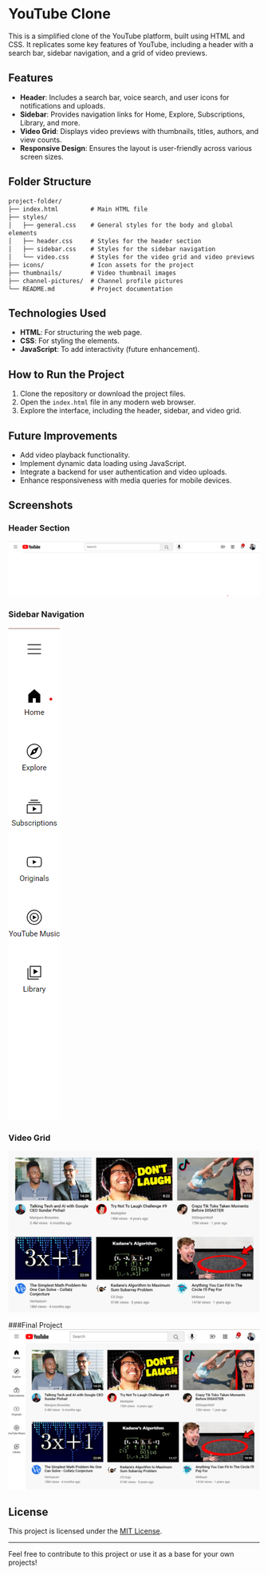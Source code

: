 # YouTube Clone

This is a simplified clone of the YouTube platform, built using HTML and CSS. It replicates some key features of YouTube, including a header with a search bar, sidebar navigation, and a grid of video previews.

## Features

- **Header**: Includes a search bar, voice search, and user icons for notifications and uploads.
- **Sidebar**: Provides navigation links for Home, Explore, Subscriptions, Library, and more.
- **Video Grid**: Displays video previews with thumbnails, titles, authors, and view counts.
- **Responsive Design**: Ensures the layout is user-friendly across various screen sizes.

## Folder Structure

```
project-folder/
├── index.html         # Main HTML file
├── styles/
│   ├── general.css    # General styles for the body and global elements
│   ├── header.css     # Styles for the header section
│   ├── sidebar.css    # Styles for the sidebar navigation
│   └── video.css      # Styles for the video grid and video previews
├── icons/             # Icon assets for the project
├── thumbnails/        # Video thumbnail images
├── channel-pictures/  # Channel profile pictures
└── README.md          # Project documentation
```

## Technologies Used

- **HTML**: For structuring the web page.
- **CSS**: For styling the elements.
- **JavaScript**: To add interactivity (future enhancement).

## How to Run the Project

1. Clone the repository or download the project files.
2. Open the `index.html` file in any modern web browser.
3. Explore the interface, including the header, sidebar, and video grid.

## Future Improvements

- Add video playback functionality.
- Implement dynamic data loading using JavaScript.
- Integrate a backend for user authentication and video uploads.
- Enhance responsiveness with media queries for mobile devices.

## Screenshots

### Header Section
![ss1](./screenshots/Header.png)

### Sidebar Navigation
![Sidebar Screenshot](./screenshots/SidebarNavigation.png)

### Video Grid
![Video Grid Screenshot](./screenshots/VideoGrid.png)

###Final Project
![Youtube ss](./screenshots/Youtube.png)

## License

This project is licensed under the [MIT License](LICENSE).

---

Feel free to contribute to this project or use it as a base for your own projects!
